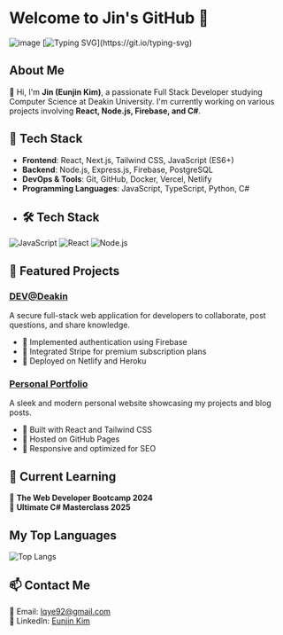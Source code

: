 # Welcome to Jin's GitHub 🚀

![image](https://github.com/user-attachments/assets/07070411-47d4-4b25-9b53-25b2a62d57ae)
[![Typing SVG](https://readme-typing-svg.herokuapp.com?color=%2336BCF7&lines=Hello,+I'm+Jin!+👋;Full+Stack+Developer;Passionate+about+Coding!)](https://git.io/typing-svg)

## About Me
👋 Hi, I'm **Jin (Eunjin Kim)**, a passionate Full Stack Developer studying Computer Science at Deakin University. I'm currently working on various projects involving **React, Node.js, Firebase, and C#**.

## 🔧 Tech Stack
- **Frontend**: React, Next.js, Tailwind CSS, JavaScript (ES6+)
- **Backend**: Node.js, Express.js, Firebase, PostgreSQL
- **DevOps & Tools**: Git, GitHub, Docker, Vercel, Netlify
- **Programming Languages**: JavaScript, TypeScript, Python, C#
- ## 🛠 Tech Stack
![JavaScript](https://img.shields.io/badge/-JavaScript-F7DF1E?logo=javascript&logoColor=black&style=flat-square)
![React](https://img.shields.io/badge/-React-61DAFB?logo=react&logoColor=black&style=flat-square)
![Node.js](https://img.shields.io/badge/-Node.js-339933?logo=node.js&logoColor=white&style=flat-square)


## 📌 Featured Projects
### [DEV@Deakin](https://github.com/jinyorjin/9.1Task.git)
A secure full-stack web application for developers to collaborate, post questions, and share knowledge.
- 🔹 Implemented authentication using Firebase
- 🔹 Integrated Stripe for premium subscription plans
- 🔹 Deployed on Netlify and Heroku

### [Personal Portfolio](https://github.com/jinyorjin/Task-1.1P)
A sleek and modern personal website showcasing my projects and blog posts.
- 🔹 Built with React and Tailwind CSS
- 🔹 Hosted on GitHub Pages
- 🔹 Responsive and optimized for SEO

## 🚀 Current Learning
🎯 **The Web Developer Bootcamp 2024**  
🎯 **Ultimate C# Masterclass 2025**

## My Top Languages
![Top Langs](https://github-readme-stats.vercel.app/api/top-langs/?username=jinyorjin&layout=compact)

## 📫 Contact Me
📧 Email: lqye92@gmail.com  
💼 LinkedIn: [Eunjin Kim](https://www.linkedin.com/in/eunjin-kim-02455a160/)

